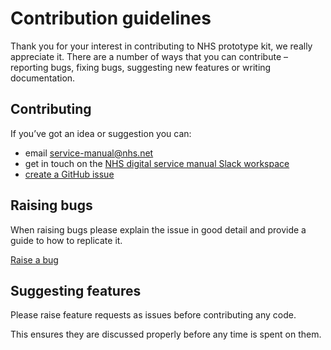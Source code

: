 # Contribution guidelines

Thank you for your interest in contributing to NHS prototype kit, we really appreciate it. There are a number of ways that you can contribute – reporting bugs, fixing bugs, suggesting new features or writing documentation.

## Contributing

If you’ve got an idea or suggestion you can:

- email [service-manual@nhs.net](mailto:service-manual@nhs.net)
- get in touch on the [NHS digital service manual Slack workspace](https://nhs-service-manual.slack.com/messages/CFYL2GDGW)
- [create a GitHub issue](https://github.com/nhsuk/nhsuk-prototype-kit/issues/new)

## Raising bugs

When raising bugs please explain the issue in good detail and provide a guide to how to replicate it.

[Raise a bug](https://github.com/nhsuk/nhsuk-prototype-kit/issues/new?template=BUG_REPORT.md)

## Suggesting features

Please raise feature requests as issues before contributing any code.

This ensures they are discussed properly before any time is spent on them.
